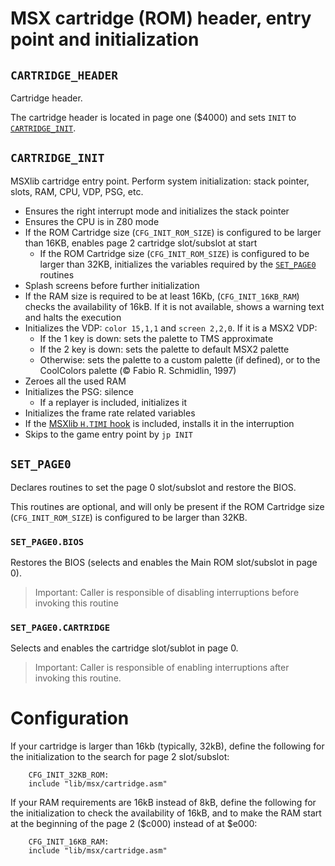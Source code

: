 # MSX cartridge (ROM) header, entry point and initialization

## `CARTRIDGE_HEADER`
Cartridge header.

The cartridge header is located in page one ($4000) and sets `INIT` to [`CARTRIDGE_INIT`](#CARTRIDGE_INIT).

## `CARTRIDGE_INIT`
MSXlib cartridge entry point. Perform system initialization: stack pointer, slots, RAM, CPU, VDP, PSG, etc.

- Ensures the right interrupt mode and initializes the stack pointer
- Ensures the CPU is in Z80 mode
- If the ROM Cartridge size (`CFG_INIT_ROM_SIZE`) is configured to be larger than 16KB, enables page 2 cartridge slot/subslot at start
	- If the ROM Cartridge size (`CFG_INIT_ROM_SIZE`) is configured to be larger than 32KB, initializes the variables required by the [`SET_PAGE0`](#SET_PAGE0) routines
- Splash screens before further initialization
- If the RAM size is required to be at least 16Kb, (`CFG_INIT_16KB_RAM`) checks the availability of 16kB. If it is not available, shows a warning text and halts the execution
- Initializes the VDP: `color 15,1,1` and `screen 2,2,0`. If it is a MSX2 VDP:
	- If the 1 key is down: sets the palette to TMS approximate
	- If the 2 key is down: sets the palette to default MSX2 palette
	- Otherwise: sets the palette to a custom palette (if defined), or to the CoolColors palette (&copy; Fabio R. Schmidlin, 1997)
- Zeroes all the used RAM
- Initializes the PSG: silence
	- If a replayer is included, initializes it
- Initializes the frame rate related variables
- If the [MSXlib `H.TIMI` hook](hook.md#HOOK) is included, installs it in the interruption
- Skips to the game entry point by `jp INIT`

## `SET_PAGE0`
Declares routines to set the page 0 slot/subslot and restore the BIOS.

This routines are optional, and will only be present if the ROM Cartridge size (`CFG_INIT_ROM_SIZE`) is configured to be larger than 32KB.

### `SET_PAGE0.BIOS`
Restores the BIOS (selects and enables the Main ROM slot/subslot in page 0).

> Important: Caller is responsible of disabling interruptions before invoking this routine

### `SET_PAGE0.CARTRIDGE`
Selects and enables the cartridge slot/sublot in page 0.

> Important: Caller is responsible of enabling interruptions after invoking this routine.


# Configuration

If your cartridge is larger than 16kb (typically, 32kB), define the following for the initialization to the search for page 2 slot/subslot:
```
	CFG_INIT_32KB_ROM:
	include "lib/msx/cartridge.asm"
```

If your RAM requirements are 16kB instead of 8kB, define the following for the initialization to check the availability of 16kB, and to make the RAM start at the beginning of the page 2 ($c000) instead of at $e000:
```
	CFG_INIT_16KB_RAM:
	include "lib/msx/cartridge.asm"
```
